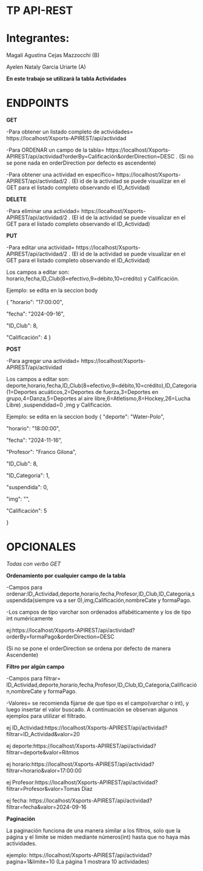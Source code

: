 # TP API-REST
# Integrantes:
Magalí Agustina Cejas Mazzocchi (B)

Ayelen Nataly Garcia Uriarte (A)

**En este trabajo se utilizará la tabla Actividades**
# ENDPOINTS

**GET**

-Para obtener un listado completo de actividades= https://localhost/Xsports-APIREST/api/actividad

-Para ORDENAR un campo de la tabla= https://localhost/Xsports-APIREST/api/actividad?orderBy=Calificación&orderDirection=DESC . (Si no se pone nada en orderDirection por defecto es ascendente)

-Para obtener una actividad en específico= https://localhost/Xsports-APIREST/api/actividad/2 . (El id de la actividad se puede visualizar en el GET para el listado completo observando el ID_Actividad)

**DELETE**

-Para eliminar una actividad= https://localhost/Xsports-APIREST/api/actividad/2 . (El id de la actividad se puede visualizar en el GET para el listado completo observando el ID_Actividad)

**PUT**

-Para editar una actividad= https://localhost/Xsports-APIREST/api/actividad/2 . (El id de la actividad se puede visualizar en el GET para el listado completo observando el ID_Actividad)

Los campos a editar son: horario,fecha,ID_Club(8=efectivo,9=débito,10=crédito) y Calificación.

Ejemplo: se edita en la seccion body

{
  "horario": "17:00:00",
  
  "fecha": "2024-09-16",
  
  "ID_Club": 8,
  
  "Calificación": 4
}

**POST**

-Para agregar una actividad= https://localhost/Xsports-APIREST/api/actividad 

Los campos a editar son: deporte,horario,fecha,ID_Club(8=efectivo,9=débito,10=crédito),ID_Categoria(1=Deportes acuáticos,2=Deportes de fuerza,3=Deportes en grupo,4=Danza,5=Deportes al aire libre,6=Atletismo,8=Hockey,26=Lucha Libre) ,suspendidad=0 ,img y Calificación.

Ejemplo: se edita en la seccion body
{
  "deporte": "Water-Polo",
  
  "horario": "18:00:00",
  
  "fecha": "2024-11-16",
  
  "Profesor": "Franco Gilona",
  
  "ID_Club": 8,
  
  "ID_Categoria": 1,
  
  "suspendida": 0,
  
  "img": "",
  
  "Calificación": 5
  
}

# OPCIONALES
*Todas con verbo GET*

**Ordenamiento por cualquier campo de la tabla**

-Campos para ordenar:ID_Actividad,deporte,horario,fecha,Profesor,ID_Club,ID_Categoria,suspendida(siempre va a ser 0),img,Calificación,nombreCate y formaPago.

-Los campos de tipo varchar son ordenados alfabéticamente y  los de tipo int numéricamente

ej:https://localhost/Xsports-APIREST/api/actividad?orderBy=formaPago&orderDirection=DESC

(Si no se pone el orderDirection se ordena por defecto de manera Ascendente)

**Filtro por algún campo**

-Campos para filtrar= ID_Actividad,deporte,horario,fecha,Profesor,ID_Club,ID_Categoria,Calificación,nombreCate y formaPago.

-Valores= se recomienda fijarse de que tipo es el campo(varchar o int), y luego insertar el valor buscado. A continuación se observan algunos ejemplos para utilizar el filtrado.

ej ID_Actividad:https://localhost/Xsports-APIREST/api/actividad?filtrar=ID_Actividad&valor=20

ej deporte:https://localhost/Xsports-APIREST/api/actividad?filtrar=deporte&valor=Ritmos

ej horario:https://localhost/Xsports-APIREST/api/actividad?filtrar=horario&valor=17:00:00

ej Profesor:https://localhost/Xsports-APIREST/api/actividad?filtrar=Profesor&valor=Tomas Diaz

ej fecha: https://localhost/Xsports-APIREST/api/actividad?filtrar=fecha&valor=2024-09-16


**Paginación**

La paginación funciona de una manera similar a los filtros, solo que la página y el limite se miden mediante números(int) hasta que no haya más actividades.


ejemplo: https://localhost/Xsports-APIREST/api/actividad?pagina=1&limite=10  (La página 1 mostrara 10 actividades)


